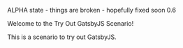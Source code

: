 ALPHA state - things are broken - hopefully fixed soon 0.6

Welcome to the Try Out GatsbyJS Scenario!

This is a scenario to try out GatsbyJS.
